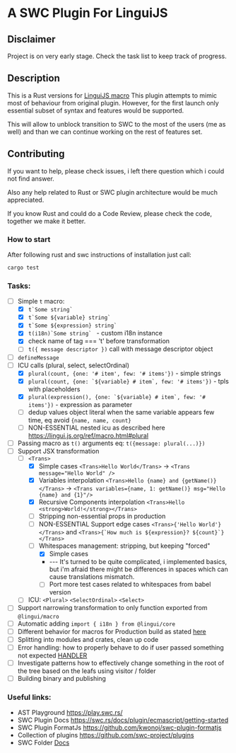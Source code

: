 # A SWC Plugin For LinguiJS

## Disclaimer
Project is on very early stage. Check the task list to keep track of progress. 

## Description
This is a Rust versions for [LinguiJS macro](https://lingui.js.org/ref/macro.html)
This plugin attempts to mimic most of behaviour from original plugin.
However, for the first launch only essential subset of syntax and features would be supported.

This will allow to unblock transition to SWC to the most of the users (me as well) and 
than we can continue working on the rest of features set. 

## Contributing
If you want to help, please check issues, i left there question which i could not find answer. 

Also any help related to Rust or SWC plugin architecture would be much appreciated.

If you know Rust and could do a Code Review, please check the code, together we make it better. 

### How to start
After following rust and swc instructions of installation just call:

```bash
cargo test
```

### Tasks:

- [ ] Simple `t` macro:
  - [x] ``t`Some string` ``
  - [x] ``t`Some ${variable} string` ``
  - [x] ``t`Some ${expression} string` ``
  - [x] ``t(i18n)`Some string` `` - custom i18n instance
  - [x] check name of tag === 't' before transformation
  - [ ] `t({ message descriptor })` call with message descriptor object
- [ ] `defineMessage`
- [ ] ICU calls (plural, select, selectOrdinal)
  - [x] ``plural(count, {one: '# item', few: '# items'})`` - simple strings
  - [x] ``plural(count, {one: `${variable} # item`, few: '# items'})`` - tpls with placeholders
  - [x] ``plural(expression(), {one: `${variable} # item`, few: '# items'})`` - expression as parameter
  - [ ] dedup values object literal when the same variable appears few time, eq avoid `{name, name, count}` 
  - [ ] NON-ESSENTIAL nested icu as described here https://lingui.js.org/ref/macro.html#plural
- [ ] Passing macro as `t()` arguments eq: `t({message: plural(...)})`
- [ ] Support JSX transformation
  - [ ] `<Trans>`
    - [x] Simple cases `<Trans>Hello World</Trans>` -> `<Trans message="Hello World" />`
    - [x] Variables interpolation  `<Trans>Hello {name} and {getName()}</Trans>` -> `<Trans variables={name, 1: getName()} msg="Hello {name} and {1}"/>`
    - [x] Recursive Components interpolation `<Trans>Hello <strong>World!</strong></Trans>`
    - [ ] Stripping non-essential props in production
    - [ ] NON-ESSENTIAL Support edge cases `<Trans>{'Hello World'}</Trans>` and ``<Trans>{`How much is ${expression}? ${count}`}</Trans>``
    - [ ] Whitespaces management: stripping, but keeping "forced"
      - [x] Simple cases 
      - --- It's turned to be quite complicated, i implemented basics, but i'm afraid there might be differences in spaces which can cause translations mismatch. 
      - [ ] Port more test cases related to whitespaces from babel version
  - [ ] ICU: `<Plural>` `<SelectOrdinal>` `<Select>`
- [ ] Support narrowing transformation to only function exported from `@lingui/macro` 
- [ ] Automatic adding  `import { i18n } from @lingui/core`
- [ ] Different behavior for macros for Production build as stated [here](https://lingui.js.org/ref/macro.html#plural:~:text=In%20production%20build%2C%20the%20whole%20macro%20is%20replaced) 
- [ ] Splitting into modules and crates, clean up code
- [ ] Error handling: how to properly behave to do if user passed something not expected [HANDLER](https://rustdoc.swc.rs/swc_common/errors/struct.Handler.html)
- [ ] Investigate patterns how to effectively change something in the root of the tree based on the leafs using visitor / folder
- [ ] Building binary and publishing

### Useful links:
- AST Playground https://play.swc.rs/
- SWC Plugin Docs https://swc.rs/docs/plugin/ecmascript/getting-started
- SWC Plugin FormatJs https://github.com/kwonoj/swc-plugin-formatjs
- Collection of plugins https://github.com/swc-project/plugins
- SWC Folder [Docs](https://rustdoc.swc.rs/swc_ecma_visit/fn.fold_jsx_element.html) 